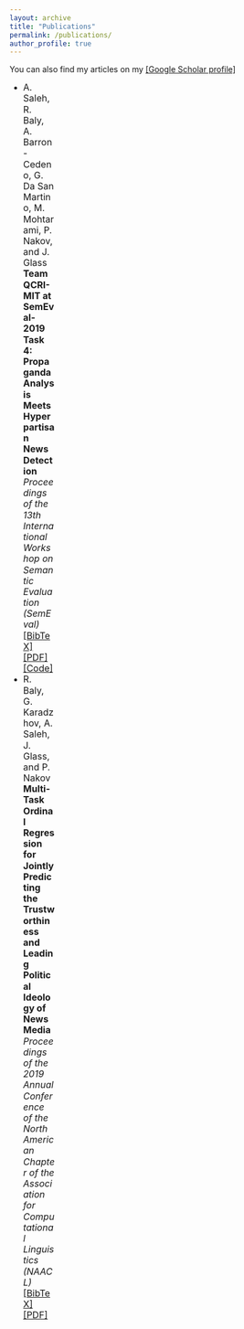 ```yaml
---
layout: archive
title: "Publications"
permalink: /publications/
author_profile: true
---
```


<style>
@media screen and (min-width: 800px) {
  ul {margin-right: 425px;line-height: 1.2;}
}
</style>

You can also find my articles on my <a href="https://scholar.google.com/citations?user=XkEZl0gAAAAJ&hl=en">[Google Scholar profile]</a>

<ul>
<li ><font size="3"> A. Saleh, R. Baly, A. Barron-Cedeno, G. Da San Martino, M. Mohtarami, P. Nakov, and J. Glass</font>
  <br><font size="3"><b>Team QCRI-MIT at SemEval-2019 Task 4: Propaganda Analysis Meets Hyperpartisan News Detection</b></font><br>
<font size="3"><i>Proceedings of the 13th International Workshop on Semantic Evaluation (SemEval)</i>
  </font><br />
  <a href="https://abdulsaleh.github.io/underconstruction"><font size="3">[BibTeX]</font></a>
  <a href="https://arxiv.org/pdf/1904.03513.pdf"><font size="3">[PDF]</font></a>
  <a href="https://github.com/AbdulSaleh/QCRI-MIT-SemEval2019-Task4"><font size="3">[Code]</font></a>
 
</li>

<li ><font size="3"> R. Baly, G. Karadzhov, A. Saleh, J. Glass, and P. Nakov</font>
  <br><font size="3"><b>Multi-Task Ordinal Regression for Jointly Predicting the Trustworthiness and Leading Political Ideology of News Media</b></font><br>
<font size="3"><i>Proceedings of the 2019 Annual Conference of the North American Chapter of the Association for Computational Linguistics (NAACL)</i>
  </font><br />
  <a href="https://abdulsaleh.github.io/underconstruction"><font size="3">[BibTeX]</font></a>
  <a href="https://arxiv.org/pdf/1904.00542.pdf"><font size="3">[PDF]</font></a> 
</li>
</ul>

